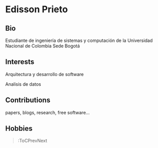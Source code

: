 # Edisson Prieto	

## Bio

Estudiante de ingeniería de sistemas y computación de la Universidad Nacional de Colombia Sede Bogotá

## Interests

Arquitectura y desarrollo de software

Analisis de datos 

## Contributions

papers, blogs, research, free software...

## Hobbies

> :ToCPrevNext